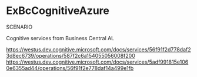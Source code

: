 # ExBcCognitiveAzure

SCENARIO

Cognitive services from Business Central AL

https://westus.dev.cognitive.microsoft.com/docs/services/56f91f2d778daf23d8ec6739/operations/587f2c6a154055056008f200
https://westus.dev.cognitive.microsoft.com/docs/services/5adf991815e1060e6355ad44/operations/56f91f2e778daf14a499e1fb